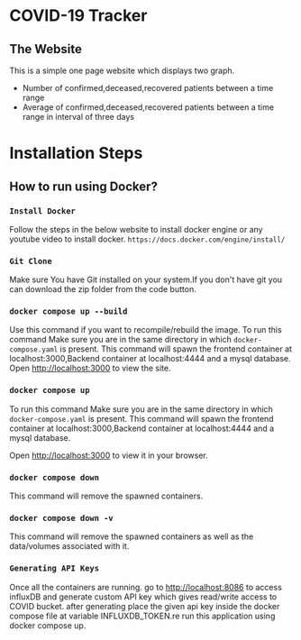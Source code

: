 # COVID-19 Tracker
## The Website
This is a simple one page website which displays two graph.
- Number of confirmed,deceased,recovered patients between a time range 
- Average of confirmed,deceased,recovered patients between a time range in interval of three days 

# Installation Steps

## How to run using Docker?

### `Install Docker`
Follow the steps in the below website to install docker engine or any youtube video to install docker.
`https://docs.docker.com/engine/install/`

### `Git Clone`
Make sure You have Git installed on your system.If you don't have git you can download the zip folder from the code button.

### `docker compose up --build`
Use this command if you want to recompile/rebuild the image.
To run this command Make sure you are in the same directory in which `docker-compose.yaml` is present.
This command will spawn the frontend container at localhost:3000,Backend container at localhost:4444 and a mysql database.
Open [http://localhost:3000](http://localhost:3000) to view the site.

### `docker compose up`
To run this command Make sure you are in the same directory in which `docker-compose.yaml` is present.
This command will spawn the frontend container at localhost:3000,Backend container at localhost:4444 and a mysql database.

Open [http://localhost:3000](http://localhost:3000) to view it in your browser.

### `docker compose down`
This command will remove the spawned containers.

### `docker compose down -v`
This command will remove the spawned containers as well as the data/volumes associated with it.

### `Generating API Keys`
Once all the containers are running. go to [http://localhost:8086](http://localhost:8086) to access influxDB and generate custom API key which gives read/write access to COVID bucket. after generating place the given api key inside the docker compose file at variable INFLUXDB_TOKEN.re run this application using docker compose up. 
